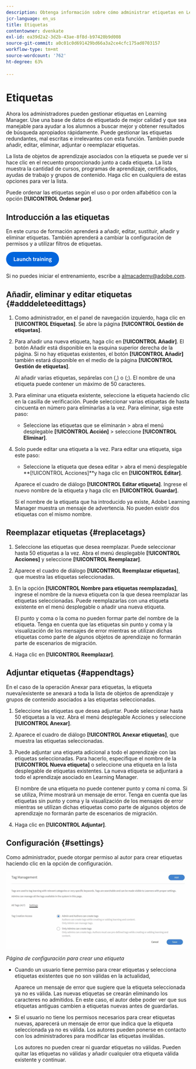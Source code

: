 ```yaml
---
description: Obtenga información sobre cómo administrar etiquetas en Learning Manager.
jcr-language: en_us
title: Etiquetas
contentowner: dvenkate
exl-id: ea39d2a2-3d2b-43ae-8f8d-b97420b9d008
source-git-commit: a0c01c0d691429bd66a3a2ce4cfc175ad0703157
workflow-type: tm+mt
source-wordcount: '762'
ht-degree: 63%

---
```


# Etiquetas

Ahora los administradores pueden gestionar etiquetas en Learning Manager. Use una base de datos de etiquetado de mejor calidad y que sea manejable para ayudar a los alumnos a buscar mejor y obtener resultados de búsqueda apropiados rápidamente. Puede gestionar las etiquetas redundantes, mal escritas e irrelevantes con esta función. También puede añadir, editar, eliminar, adjuntar o reemplazar etiquetas.

La lista de objetos de aprendizaje asociados con la etiqueta se puede ver si hace clic en el recuento proporcionado junto a cada etiqueta. La lista muestra la cantidad de cursos, programas de aprendizaje, certificados, ayudas de trabajo y grupos de contenido. Haga clic en cualquiera de estas opciones para ver la lista.

Puede ordenar las etiquetas según el uso o por orden alfabético con la opción **[!UICONTROL Ordenar por]**.

## Introducción a las etiquetas

En este curso de formación aprenderá a añadir, editar, sustituir, añadir y eliminar etiquetas. También aprenderá a cambiar la configuración de permisos y a utilizar filtros de etiquetas.

[![botón](assets/launch-training-button.png)](https://learningmanager.adobe.com/app/learner?accountId=98632&amp;sdid=5S7K7ZCT&amp;mv=display&amp;mv2=display#/course/8318920)

Si no puedes iniciar el entrenamiento, escribe a <almacademy@adobe.com>.

## Añadir, eliminar y editar etiquetas {#adddeleteedittags}

1. Como administrador, en el panel de navegación izquierdo, haga clic en **[!UICONTROL Etiquetas]**. Se abre la página **[!UICONTROL Gestión de etiquetas]**.
1. Para añadir una nueva etiqueta, haga clic en **[!UICONTROL Añadir]**. El botón Añadir está disponible en la esquina superior derecha de la página. Si no hay etiquetas existentes, el botón **[!UICONTROL Añadir]** también estará disponible en el medio de la página **[!UICONTROL Gestión de etiquetas]**.

   Al añadir varias etiquetas, sepárelas con (,) o (;). El nombre de una etiqueta puede contener un máximo de 50 caracteres.

1. Para eliminar una etiqueta existente, seleccione la etiqueta haciendo clic en la casilla de verificación. Puede seleccionar varias etiquetas de hasta cincuenta en número para eliminarlas a la vez. Para eliminar, siga este paso:

   * Seleccione las etiquetas que se eliminarán > abra el menú desplegable **[!UICONTROL Acción]** > seleccione **[!UICONTROL Eliminar]**.

1. Solo puede editar una etiqueta a la vez. Para editar una etiqueta, siga este paso:

   * Seleccione la etiqueta que desea editar > abra el menú desplegable **[!UICONTROL Acciones]**y haga clic en **[!UICONTROL Editar]**.

   Aparece el cuadro de diálogo **[!UICONTROL Editar etiqueta]**. Ingrese el nuevo nombre de la etiqueta y haga clic en **[!UICONTROL Guardar]**.

   Si el nombre de la etiqueta que ha introducido ya existe, Adobe Learning Manager muestra un mensaje de advertencia. No pueden existir dos etiquetas con el mismo nombre.

## Reemplazar etiquetas {#replacetags}

1. Seleccione las etiquetas que desea reemplazar. Puede seleccionar hasta 50 etiquetas a la vez. Abra el menú desplegable **[!UICONTROL Acciones]** y seleccione **[!UICONTROL Reemplazar]**.
1. Aparece el cuadro de diálogo **[!UICONTROL Reemplazar etiquetas]**, que muestra las etiquetas seleccionadas.

1. En la opción **[!UICONTROL Nombre para etiquetas reemplazadas]**, ingrese el nombre de la nueva etiqueta con la que desea reemplazar las etiquetas seleccionadas. Puede reemplazarlas con una etiqueta existente en el menú desplegable o añadir una nueva etiqueta.

   El punto y coma o la coma no pueden formar parte del nombre de la etiqueta.  Tenga en cuenta que las etiquetas sin punto y coma y la visualización de los mensajes de error mientras se utilizan dichas etiquetas como parte de algunos objetos de aprendizaje no formarán parte de escenarios de migración.

1. Haga clic en **[!UICONTROL Reemplazar]**.

## Adjuntar etiquetas {#appendtags}

En el caso de la operación Anexar para etiquetas, la etiqueta nueva/existente se anexará a toda la lista de objetos de aprendizaje y grupos de contenido asociados a las etiquetas seleccionadas.

1. Seleccione las etiquetas que desea adjuntar. Puede seleccionar hasta 50 etiquetas a la vez. Abra el menú desplegable Acciones y seleccione **[!UICONTROL Anexar]**.
1. Aparece el cuadro de diálogo **[!UICONTROL Anexar etiquetas]**, que muestra las etiquetas seleccionadas.
1. Puede adjuntar una etiqueta adicional a todo el aprendizaje con las etiquetas seleccionadas. Para hacerlo, especifique el nombre de la **[!UICONTROL Nueva etiqueta]** o seleccione una etiqueta en la lista desplegable de etiquetas existentes. La nueva etiqueta se adjuntará a todo el aprendizaje asociado en Learning Manager.

   El nombre de una etiqueta no puede contener punto y coma ni coma. Si se utiliza, Prime mostrará un mensaje de error. Tenga en cuenta que las etiquetas sin punto y coma y la visualización de los mensajes de error mientras se utilizan dichas etiquetas como parte de algunos objetos de aprendizaje no formarán parte de escenarios de migración.

1. Haga clic en **[!UICONTROL Adjuntar]**.

## Configuración {#settings}

Como administrador, puede otorgar permiso al autor para crear etiquetas haciendo clic en la opción de configuración.

![](assets/unknown-1.jpeg)

*Página de configuración para crear una etiqueta*

* Cuando un usuario tiene permiso para crear etiquetas y selecciona etiquetas existentes que no son válidas en la actualidad,

  Aparece un mensaje de error que sugiere que la etiqueta seleccionada ya no es válida. Las nuevas etiquetas se crearán eliminando los caracteres no admitidos. En este caso, el autor debe poder ver que sus etiquetas antiguas cambien a etiquetas nuevas antes de guardarlas.

* Si el usuario no tiene los permisos necesarios para crear etiquetas nuevas, aparecerá un mensaje de error que indica que la etiqueta seleccionada ya no es válida. Los autores pueden ponerse en contacto con los administradores para modificar las etiquetas inválidas.

  Los autores no pueden crear ni guardar etiquetas no válidas. Pueden quitar las etiquetas no válidas y añadir cualquier otra etiqueta válida existente y continuar.
